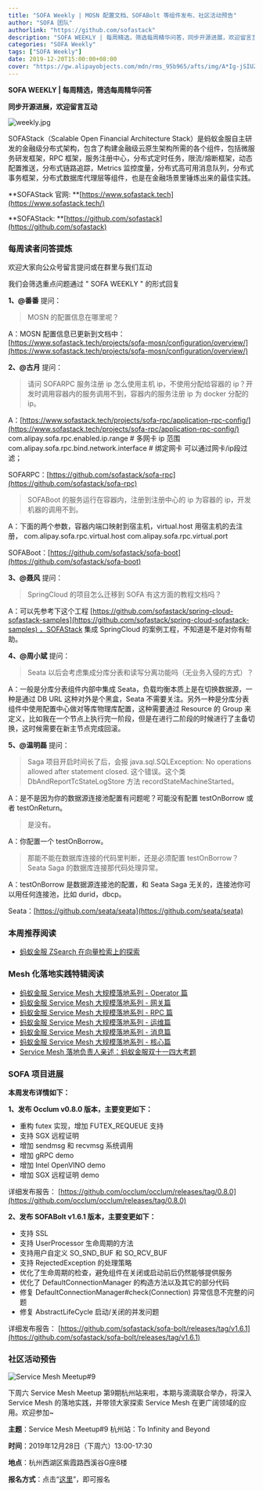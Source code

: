 ```yaml
---
title: "SOFA Weekly | MOSN 配置文档、SOFABolt 等组件发布、社区活动预告"
author: "SOFA 团队"
authorlink: "https://github.com/sofastack"
description: "SOFA WEEKLY | 每周精选，筛选每周精华问答，同步开源进展，欢迎留言互动。"
categories: "SOFA Weekly"
tags: ["SOFA Weekly"]
date: 2019-12-20T15:00:00+08:00
cover: "https://gw.alipayobjects.com/mdn/rms_95b965/afts/img/A*Ig-jSIUZWx0AAAAAAAAAAAAAARQnAQ"
---
```


**SOFA WEEKLY | 每周精选，筛选每周精华问答**

**同步开源进展，欢迎留言互动**

![weekly.jpg](https://gw.alipayobjects.com/mdn/rms_95b965/afts/img/A*ARgKS6SuU7YAAAAAAAAAAAAAARQnAQ)

SOFAStack（Scalable Open Financial Architecture Stack）是蚂蚁金服自主研发的金融级分布式架构，包含了构建金融级云原生架构所需的各个组件，包括微服务研发框架，RPC 框架，服务注册中心，分布式定时任务，限流/熔断框架，动态配置推送，分布式链路追踪，Metrics 监控度量，分布式高可用消息队列，分布式事务框架，分布式数据库代理层等组件，也是在金融场景里锤炼出来的最佳实践。

**SOFAStack 官网: **[https://www.sofastack.tech](https://www.sofastack.tech/)

**SOFAStack: **[https://github.com/sofastack](https://github.com/sofastack)

### 每周读者问答提炼

欢迎大家向公众号留言提问或在群里与我们互动

我们会筛选重点问题通过 " SOFA WEEKLY " 的形式回复

**1、@番番** 提问：

> MOSN 的配置信息在哪里呢？

A：MOSN 配置信息已更新到文档中：[https://www.sofastack.tech/projects/sofa-mosn/configuration/overview/](https://www.sofastack.tech/projects/sofa-mosn/configuration/overview/)

**2、@古月** 提问：

> 请问 SOFARPC 服务注册 ip 怎么使用主机 ip，不使用分配给容器的 ip？开发时调用容器内的服务调用不到，容器内的服务注册 ip 为 docker 分配的 ip。

A：[https://www.sofastack.tech/projects/sofa-rpc/application-rpc-config/](https://www.sofastack.tech/projects/sofa-rpc/application-rpc-config/)
com.alipay.sofa.rpc.enabled.ip.range # 多网卡 ip 范围
com.alipay.sofa.rpc.bind.network.interface # 绑定网卡
可以通过网卡/ip段过滤；

SOFARPC：[https://github.com/sofastack/sofa-rpc](https://github.com/sofastack/sofa-rpc)

> SOFABoot 的服务运行在容器内，注册到注册中心的 ip 为容器的 ip，开发机器的调用不到。

A：下面的两个参数，容器内端口映射到宿主机，virtual.host 用宿主机的去注册，
com.alipay.sofa.rpc.virtual.host
com.alipay.sofa.rpc.virtual.port

SOFABoot：[https://github.com/sofastack/sofa-boot](https://github.com/sofastack/sofa-boot)

**3、@聂风** 提问：

> SpringCloud 的项目怎么迁移到 SOFA 有这方面的教程文档吗？

A：可以先参考下这个工程 [https://github.com/sofastack/spring-cloud-sofastack-samples](https://github.com/sofastack/spring-cloud-sofastack-samples) ，SOFAStack 集成 SpringCloud 的案例工程，不知道是不是对你有帮助。

**4、@周小斌** 提问：

> Seata 以后会考虑集成分库分表和读写分离功能吗（无业务入侵的方式）？

A：一般是分库分表组件内部中集成 Seata，负载均衡本质上是在切换数据源，一种是通过 DB URL 这种对外是个黑盒，Seata 不需要关注。另外一种是分库分表组件中使用配置中心做对等库物理库配置，这种需要通过 Resource 的 Group 来定义，比如我在一个节点上执行完一阶段，但是在进行二阶段的时候进行了主备切换，这时候需要在新主节点完成回滚。

**5、@温明磊** 提问：

> Saga 项目开启时间长了后，会报 java.sql.SQLException: No operations allowed after statement closed.  这个错误。这个类 DbAndReportTcStateLogStore 方法 recordStateMachineStarted。

A：是不是因为你的数据源连接池配置有问题呢？可能没有配置 testOnBorrow 或者 testOnReturn。

> 是没有。

A：你配置一个 testOnBorrow。

> 那能不能在数据库连接的代码里判断，还是必须配置 testOnBorrow？Seata Saga 的数据库连接那代码处理异常。

A：testOnBorrow 是数据源连接池的配置，和 Seata Saga 无关的，连接池你可以用任何连接池，比如 durid，dbcp。

Seata：[https://github.com/seata/seata](https://github.com/seata/seata)

### 本周推荐阅读

- [蚂蚁金服 ZSearch 在向量检索上的探索](/blog/antfin-zsearch-vector-search/)

### Mesh 化落地实践特辑阅读

- [蚂蚁金服 Service Mesh 大规模落地系列 - Operator 篇](/blog/service-mesh-practice-in-production-at-ant-financial-part6-operator/)
- [蚂蚁金服 Service Mesh 大规模落地系列 - 网关篇](/blog/service-mesh-practice-in-production-at-ant-financial-part5-gateway/)
- [蚂蚁金服 Service Mesh 大规模落地系列 - RPC 篇](/blog/service-mesh-practice-in-production-at-ant-financial-part4-rpc/)
- [蚂蚁金服 Service Mesh 大规模落地系列 - 运维篇](/blog/service-mesh-practice-in-production-at-ant-financial-part3-operation/)
- [蚂蚁金服 Service Mesh 大规模落地系列 - 消息篇](/blog/service-mesh-practice-in-production-at-ant-financial-part2-mesh/)
- [蚂蚁金服 Service Mesh 大规模落地系列 - 核心篇](/blog/service-mesh-practice-in-production-at-ant-financial-part1-core/)
- [Service Mesh 落地负责人亲述：蚂蚁金服双十一四大考题](/blog/service-mesh-practice-antfinal-shopping-festival-big-exam/)

### SOFA 项目进展

**本周发布详情如下：**

**1、发布 Occlum v0.8.0 版本，主要变更如下：**

- 重构 futex 实现，增加 FUTEX_REQUEUE 支持
- 支持 SGX 远程证明
- 增加 sendmsg 和 recvmsg 系统调用
- 增加 gRPC demo
- 增加 Intel OpenVINO demo
- 增加 SGX 远程证明 demo

详细发布报告：
[https://github.com/occlum/occlum/releases/tag/0.8.0](https://github.com/occlum/occlum/releases/tag/0.8.0)

**2、发布 SOFABolt v1.6.1 版本，主要变更如下：**

- 支持 SSL
- 支持 UserProcessor 生命周期的方法
- 支持用户自定义 SO_SND_BUF 和 SO_RCV_BUF
- 支持 RejectedException 的处理策略
- 优化了生命周期的检查，避免组件在关闭或启动前后仍然能够提供服务
- 优化了 DefaultConnectionManager 的构造方法以及其它的部分代码
- 修复 DefaultConnectionManager#check(Connection) 异常信息不完整的问题
- 修复 AbstractLifeCycle 启动/关闭的并发问题

详细发布报告：
[https://github.com/sofastack/sofa-bolt/releases/tag/v1.6.1](https://github.com/sofastack/sofa-bolt/releases/tag/v1.6.1)

### 社区活动预告

![Service Mesh Meetup#9](https://cdn.nlark.com/yuque/0/2019/png/226702/1576469907431-7bfc401e-fe31-46a7-9c90-391e8aace845.png)

下周六 Service Mesh Meetup 第9期杭州站来啦，本期与滴滴联合举办，将深入 Service Mesh 的落地实践，并带领大家探索 Service Mesh 在更广阔领域的应用。欢迎参加~

**主题**：Service Mesh Meetup#9 杭州站：To Infinity and Beyond

**时间**：2019年12月28日（下周六）13:00-17:30

**地点**：杭州西湖区紫霞路西溪谷G座8楼

**报名方式**：点击“[这里](https://tech.antfin.com/community/activities/1056)”，即可报名
